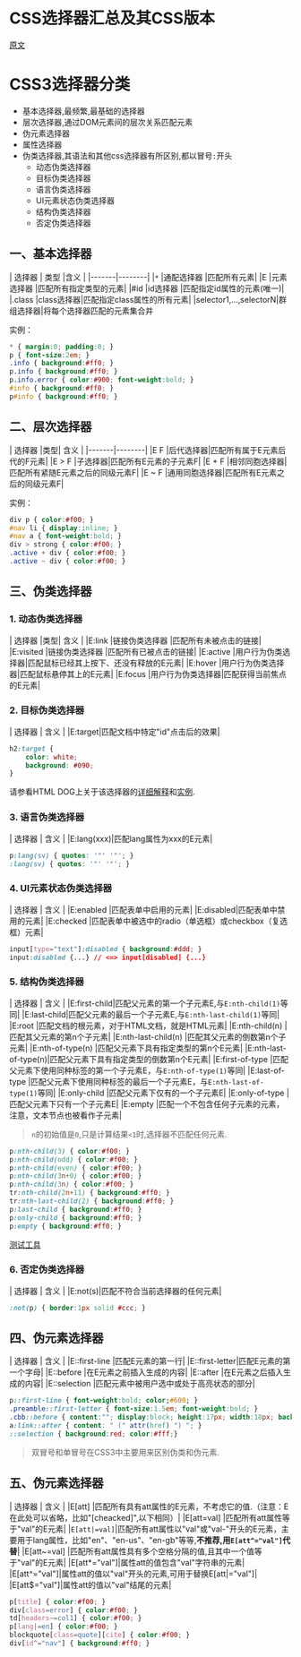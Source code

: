 # CSS选择器汇总及其CSS版本

[原文](http://www.runoob.com/cssref/css-selectors.html)

# CSS3选择器分类

- 基本选择器,最频繁,最基础的选择器
- 层次选择器,通过DOM元素间的层次关系匹配元素
- 伪元素选择器
- 属性选择器
- 伪类选择器,其语法和其他css选择器有所区别,都以冒号`:`开头
  - 动态伪类选择器
  - 目标伪类选择器
  - 语言伪类选择器
  - UI元素状态伪类选择器
  - 结构伪类选择器
  - 否定伪类选择器

## 一、基本选择器

| 选择器 | 类型 |含义 |
|-------|--------|
|`*`    |通配选择器  |匹配所有元素|
|E      |元素选择器  |匹配所有指定类型的元素|
|#id    |id选择器   |匹配指定id属性的元素(唯一)|
|.class |class选择器|匹配指定class属性的所有元素|
|selector1,...,selectorN|群组选择器|将每个选择器匹配的元素集合并

实例：
```css
* { margin:0; padding:0; }
p { font-size:2em; }
.info { background:#ff0; }
p.info { background:#ff0; }
p.info.error { color:#900; font-weight:bold; }
#info { background:#ff0; }
p#info { background:#ff0; }
```

## 二、层次选择器
| 选择器 |类型| 含义 |
|-------|--------|
|E F	  |后代选择器|匹配所有属于E元素后代的F元素|
|E > F  |子选择器|匹配所有E元素的子元素F|
|E + F  |相邻同胞选择器|匹配所有紧随E元素之后的同级元素F|
|E ~ F  |通用同胞选择器|匹配所有E元素之后的同级元素F|

实例：
```css
div p { color:#f00; }
#nav li { display:inline; }
#nav a { font-weight:bold; }
div > strong { color:#f00; }
.active + div { color:#f00; }
.active ~ div { color:#f00; }
```

## 三、伪类选择器

### 1. 动态伪类选择器

| 选择器 |类型| 含义 |
|E:link	   |链接伪类选择器   |匹配所有未被点击的链接|
|E:visited |链接伪类选择器   |匹配所有已被点击的链接|
|E:active  |用户行为伪类选择器|匹配鼠标已经其上按下、还没有释放的E元素|
|E:hover	 |用户行为伪类选择器|匹配鼠标悬停其上的E元素|
|E:focus	 |用户行为伪类选择器|匹配获得当前焦点的E元素|

### 2. 目标伪类选择器

| 选择器 | 含义 |
|E:target|匹配文档中特定"id"点击后的效果|

```css
h2:target {
	color: white;
	background: #090;
}
```

请参看HTML DOG上关于该选择器的[详细解释](http://htmldog.com/articles/suckerfish/target/)和[实例](http://htmldog.com/articles/suckerfish/target/example/).

### 3. 语言伪类选择器

| 选择器 | 含义 |
|E:lang(xxx)|匹配lang属性为xxx的E元素|

```css
p:lang(sv) { quotes: '"' '"'; }
:lang(sv) { quotes: '"' '"'; }
```

### 4. UI元素状态伪类选择器

| 选择器 | 含义 |
|E:enabled |匹配表单中启用的元素|
|E:disabled|匹配表单中禁用的元素|
|E:checked |匹配表单中被选中的radio（单选框）或checkbox（复选框）元素|

```css
input[type="text"]:disabled { background:#ddd; }
input:disabled {...} // <=> input[disabled] {...}
```

### 5. 结构伪类选择器

| 选择器 | 含义 |
|E:first-child|匹配父元素的第一个子元素E,与`E:nth-child(1)`等同|
|E:last-child|匹配父元素的最后一个子元素E,与`E:nth-last-child(1)`等同|
|E:root               |匹配文档的根元素，对于HTML文档，就是HTML元素|
|E:nth-child(n)       |匹配其父元素的第n个子元素|
|E:nth-last-child(n)  |匹配其父元素的倒数第n个子元素|
|E:nth-of-type(n)     |匹配父元素下具有指定类型的第n个E元素|
|E:nth-last-of-type(n)|匹配父元素下具有指定类型的倒数第n个E元素|
|E:first-of-type      |匹配父元素下使用同种标签的第一个子元素E，与`E:nth-of-type(1)`等同|
|E:last-of-type       |匹配父元素下使用同种标签的最后一个子元素E，与`E:nth-last-of-type(1)`等同|
|E:only-child         |匹配父元素下仅有的一个子元素E|
|E:only-of-type       |匹配父元素下只有一个子元素E|
|E:empty              |匹配一个不包含任何子元素的元素，注意，文本节点也被看作子元素|

> `n`的初始值是`0`,只是计算结果`<1`时,选择器不匹配任何元素.

```css
p:nth-child(3) { color:#f00; }
p:nth-child(odd) { color:#f00; }
p:nth-child(even) { color:#f00; }
p:nth-child(3n+0) { color:#f00; }
p:nth-child(3n) { color:#f00; }
tr:nth-child(2n+11) { background:#ff0; }
tr:nth-last-child(2) { background:#ff0; }
p:last-child { background:#ff0; }
p:only-child { background:#ff0; }
p:empty { background:#ff0; }
```

[测试工具](http://lea.verou.me/demos/nth.html)

### 6. 否定伪类选择器

| 选择器 | 含义 |
|E:not(s)|匹配不符合当前选择器的任何元素|

```css
:not(p) { border:1px solid #ccc; }
```

## 四、伪元素选择器

| 选择器 | 含义 |
|E::first-line  |匹配E元素的第一行|
|E::first-letter|匹配E元素的第一个字母|
|E::before      |在E元素之前插入生成的内容|
|E::after	      |在E元素之后插入生成的内容|
|E::selection   |匹配元素中被用户选中或处于高亮状态的部分|

```css
p::first-line { font-weight:bold; color;#600; }
.preamble::first-letter { font-size:1.5em; font-weight:bold; }
.cbb::before { content:""; display:block; height:17px; width:18px; background:url(top.png) no-repeat 0 0; margin:0 0 0 -18px; }
a:link::after { content: " (" attr(href) ") "; }
::selection { background:red; color:#fff;}
```

> 双冒号和单冒号在CSS3中主要用来区别伪类和伪元素.

## 五、伪元素选择器

| 选择器 | 含义 |
|E[att] 	    |匹配所有具有att属性的E元素，不考虑它的值.（注意：E在此处可以省略，比如"[cheacked]",以下相同）|
|E[att=val]   |匹配所有att属性等于"val"的E元素|
|`E[att|=val]`|匹配所有att属性以"val"或"val-"开头的E元素，主要用于lang属性，比如"en"、"en-us"、"en-gb"等等,**不推荐,用`E[att^="val"]`代替**|
|E[att~=val]  |匹配所有att属性具有多个空格分隔的值,且其中一个值等于"val"的E元素|
|E[att*="val"]|属性att的值包含"val"字符串的元素|
|E[att^="val"]|属性att的值以"val"开头的元素,可用于替换E[att|="val"]|
|E[att$="val"]|属性att的值以"val"结尾的元素|

```css
p[title] { color:#f00; }
div[class=error] { color:#f00; }
td[headers~=col1] { color:#f00; }
p[lang|=en] { color:#f00; }
blockquote[class=quote][cite] { color:#f00; }
div[id^="nav"] { background:#ff0; }
```
